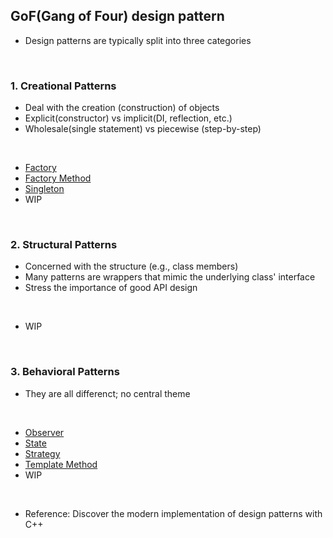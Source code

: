 ## GoF(Gang of Four) design pattern
* Design patterns are typically split into three categories

</br>

### 1. Creational Patterns
* Deal with the creation (construction) of objects
* Explicit(constructor) vs implicit(DI, reflection, etc.)
* Wholesale(single statement) vs piecewise (step-by-step)

</br>

* [Factory](./creational/factory/)
* [Factory Method](./creational/factory_method/)
* [Singleton](./creational/singleton/)
* WIP

</br>

### 2. Structural Patterns
* Concerned with the structure (e.g., class members)
* Many patterns are wrappers that mimic the underlying class' interface
* Stress the importance of good API design

</br>

* WIP

</br>

### 3. Behavioral Patterns
* They are all differenct; no central theme

</br>

* [Observer](./behavior/observer/)
* [State](./behavior/state/)
* [Strategy](./behavior/strategy/)
* [Template Method](./behavior/template_method/)
* WIP

</br>

* Reference: Discover the modern implementation of design patterns with С++